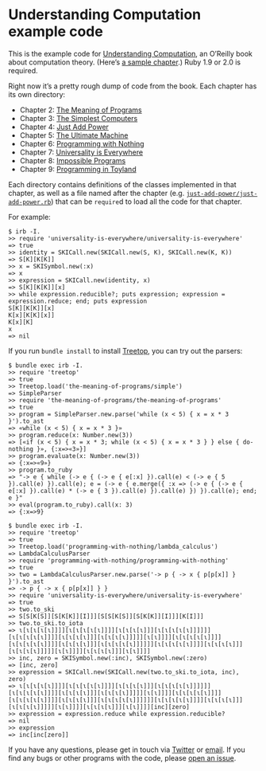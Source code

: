 Understanding Computation example code
======================================

This is the example code for [Understanding Computation](http://computationbook.com/), an O’Reilly book about computation theory. (Here’s [a sample chapter](http://cdn.oreillystatic.com/oreilly/booksamplers/9781449329273_sampler.pdf).) Ruby 1.9 or 2.0 is required.

Right now it’s a pretty rough dump of code from the book. Each chapter has its own directory:

* Chapter 2: [The Meaning of Programs](the-meaning-of-programs)
* Chapter 3: [The Simplest Computers](the-simplest-computers)
* Chapter 4: [Just Add Power](just-add-power)
* Chapter 5: [The Ultimate Machine](the-ultimate-machine)
* Chapter 6: [Programming with Nothing](programming-with-nothing)
* Chapter 7: [Universality is Everywhere](universality-is-everywhere)
* Chapter 8: [Impossible Programs](impossible-programs)
* Chapter 9: [Programming in Toyland](programming-in-toyland)

Each directory contains definitions of the classes implemented in that chapter, as well as a file named after the chapter (e.g. [`just-add-power/just-add-power.rb`](just-add-power/just-add-power.rb)) that can be `require`d to load all the code for that chapter.

For example:

```irb
$ irb -I.
>> require 'universality-is-everywhere/universality-is-everywhere'
=> true
>> identity = SKICall.new(SKICall.new(S, K), SKICall.new(K, K))
=> S[K][K[K]]
>> x = SKISymbol.new(:x)
=> x
>> expression = SKICall.new(identity, x)
=> S[K][K[K]][x]
>> while expression.reducible?; puts expression; expression = expression.reduce; end; puts expression
S[K][K[K]][x]
K[x][K[K][x]]
K[x][K]
x
=> nil
```

If you run `bundle install` to install [Treetop](http://treetop.rubyforge.org/), you can try out the parsers:

```irb
$ bundle exec irb -I.
>> require 'treetop'
=> true
>> Treetop.load('the-meaning-of-programs/simple')
=> SimpleParser
>> require 'the-meaning-of-programs/the-meaning-of-programs'
=> true
>> program = SimpleParser.new.parse('while (x < 5) { x = x * 3 }').to_ast
=> «while (x < 5) { x = x * 3 }»
>> program.reduce(x: Number.new(3))
=> [«if (x < 5) { x = x * 3; while (x < 5) { x = x * 3 } } else { do-nothing }», {:x=>«3»}]
>> program.evaluate(x: Number.new(3))
=> {:x=>«9»}
>> program.to_ruby
=> "-> e { while (-> e { (-> e { e[:x] }).call(e) < (-> e { 5 }).call(e) }).call(e); e = (-> e { e.merge({ :x => (-> e { (-> e { e[:x] }).call(e) * (-> e { 3 }).call(e) }).call(e) }) }).call(e); end; e }"
>> eval(program.to_ruby).call(x: 3)
=> {:x=>9}
```

```irb
$ bundle exec irb -I.
>> require 'treetop'
=> true
>> Treetop.load('programming-with-nothing/lambda_calculus')
=> LambdaCalculusParser
>> require 'programming-with-nothing/programming-with-nothing'
=> true
>> two = LambdaCalculusParser.new.parse('-> p { -> x { p[p[x]] } }').to_ast
=> -> p { -> x { p[p[x]] } }
>> require 'universality-is-everywhere/universality-is-everywhere'
=> true
>> two.to_ski
=> S[S[K[S]][S[K[K]][I]]][S[S[K[S]][S[K[K]][I]]][K[I]]]
>> two.to_ski.to_iota
=> ɩ[ɩ[ɩ[ɩ[ɩ]]]][ɩ[ɩ[ɩ[ɩ[ɩ]]]][ɩ[ɩ[ɩ[ɩ]]][ɩ[ɩ[ɩ[ɩ[ɩ]]]]]][ɩ[ɩ[ɩ[ɩ[ɩ]]]][ɩ[ɩ[ɩ[ɩ]]][ɩ[ɩ[ɩ[ɩ]]]]][ɩ[ɩ]]]][ɩ[ɩ[ɩ[ɩ[ɩ]]]][ɩ[ɩ[ɩ[ɩ[ɩ]]]][ɩ[ɩ[ɩ[ɩ]]][ɩ[ɩ[ɩ[ɩ[ɩ]]]]]][ɩ[ɩ[ɩ[ɩ[ɩ]]]][ɩ[ɩ[ɩ[ɩ]]][ɩ[ɩ[ɩ[ɩ]]]]][ɩ[ɩ]]]][ɩ[ɩ[ɩ[ɩ]]][ɩ[ɩ]]]]
>> inc, zero = SKISymbol.new(:inc), SKISymbol.new(:zero)
=> [inc, zero]
>> expression = SKICall.new(SKICall.new(two.to_ski.to_iota, inc), zero)
=> ɩ[ɩ[ɩ[ɩ[ɩ]]]][ɩ[ɩ[ɩ[ɩ[ɩ]]]][ɩ[ɩ[ɩ[ɩ]]][ɩ[ɩ[ɩ[ɩ[ɩ]]]]]][ɩ[ɩ[ɩ[ɩ[ɩ]]]][ɩ[ɩ[ɩ[ɩ]]][ɩ[ɩ[ɩ[ɩ]]]]][ɩ[ɩ]]]][ɩ[ɩ[ɩ[ɩ[ɩ]]]][ɩ[ɩ[ɩ[ɩ[ɩ]]]][ɩ[ɩ[ɩ[ɩ]]][ɩ[ɩ[ɩ[ɩ[ɩ]]]]]][ɩ[ɩ[ɩ[ɩ[ɩ]]]][ɩ[ɩ[ɩ[ɩ]]][ɩ[ɩ[ɩ[ɩ]]]]][ɩ[ɩ]]]][ɩ[ɩ[ɩ[ɩ]]][ɩ[ɩ]]]][inc][zero]
>> expression = expression.reduce while expression.reducible?
=> nil
>> expression
=> inc[inc[zero]]
```

If you have any questions, please get in touch via [Twitter](http://twitter.com/tomstuart) or [email](mailto:tom@codon.com). If you find any bugs or other programs with the code, please [open an issue](https://github.com/tomstuart/computationbook/issues/new).
